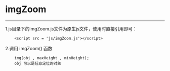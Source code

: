 # imgZoom  
---
   1.js目录下的imgZoom.js文件为原生js文件，使用时直接引用即可： 
```
	<script src = 'js/imgZoom.js'></script>

```
   2.调用 imgZoom() 函数
```
	img(obj , maxHeight , minHeight);
	obj 可以是任意定位的对象
```

	
